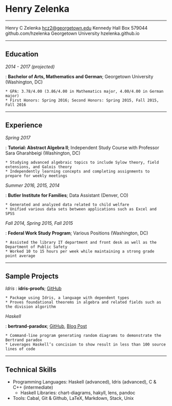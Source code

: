 # Henry Zelenka

-------------------           ----------------------------
Henry C Zelenka                        hcz2@georgetown.edu
Kennedy Hall Box 579044                github.com/hzelenka
Georgetown University                  hzelenka.github.io
-------------------          ----------------------------

## Education

*2014 - 2017 (projected)*

: **Bachelor of Arts, Mathematics and German**; Georgetown University (Washington, DC)

    * GPA: 3.78/4.00 (3.86/4.00 in Mathematics major, 4.00/4.00 in German major)
    * First Honors: Spring 2016; Second Honors: Spring 2015, Fall 2015, Fall 2016

--------------------

## Experience

*Spring 2017*

: **Tutorial: Abstract Algebra II**; Independent Study Course with Professor Sara Gharahbeigi (Washington, DC)

    * Studying advanced algebraic topics to include Sylow theory, field extensions, and Galois theory
    * Independently learning concepts and completing assignments to prepare for weekly meetings

*Summer 2016, 2015, 2014*

: **Butler Institute for Families**; Data Assistant (Denver, CO)

    * Generated and analyzed data related to child welfare
    * Unified various data sets between applications such as Excel and SPSS

*Fall 2014, Spring 2015, Fall 2015*

:  **Federal Work Study Program**; Various Positions (Washington, DC)

    * Assisted the library IT department and front desk as well as the Department of Public Safety
    * Worked 10 to 15 hours per week while maintaining a strong grade point average

--------------------

## Sample Projects

*Idris*
:  **idris-proofs**; [GitHub](github.com/hzelenka/idris-proofs)

    * Package using Idris, a language with dependent types
    * Proves foundational theorems in algebra and related fields such as the division algorithm

*Haskell*

:  **bertrand-paradox**; [GitHub](github.com/hzelenka/bertrand-paradox), [Blog Post](hzelenka.github.io/posts/2016-10-08-bertrandparadox.html)

    * Command-line program generating random diagrams to demonstrate the Bertrand paradox
    * Leverages Haskell’s concision to show result in less than 100 source lines of code

--------------------

## Technical Skills

* Programming Languages: Haskell (advanced), Idris (advanced), C & C++ (intermediate)
    * Haskell Libraries: chart-diagrams, hakyll, lens, pandoc
* Tools: Cabal, Git & Github, LaTeX, Markdown, Stack, Unix